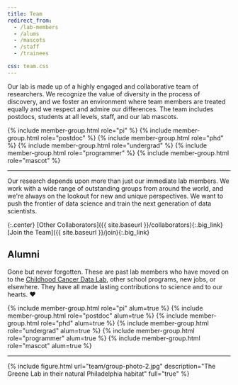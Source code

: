 ```yaml
---
title: Team
redirect_from:
  - /lab-members
  - /alums
  - /mascots
  - /staff
  - /trainees

css: team.css
---
```


Our lab is made up of a highly engaged and collaborative team of researchers.
We recognize the value of diversity in the process of discovery, and we foster an environment where team members are treated equally and we respect and admire our differences.
The team includes postdocs, students at all levels, staff, and our lab mascots.

<div class="team_gallery">
  {% include member-group.html role="pi" %}
  {% include member-group.html role="postdoc" %}
  {% include member-group.html role="phd" %}
  {% include member-group.html role="undergrad" %}
  {% include member-group.html role="programmer" %}
  {% include member-group.html role="mascot" %}
</div>

---

Our research depends upon more than just our immediate lab members.
We work with a wide range of outstanding groups from around the world, and we're always on the lookout for new and unique perspectives.
We want to push the frontier of data science and train the next generation of data scientists.

{:.center}
[<i class="fas fa-user-friends fa-fw icon"></i>Other Collaborators]({{ site.baseurl }}/collaborators){:.big_link}
[<i class="fas fa-hands-helping fa-fw icon"></i>Join the Team]({{ site.baseurl }}/join){:.big_link}

## Alumni

Gone but never forgotten.
These are past lab members who have moved on to the [Childhood Cancer Data Lab](https://www.alexslemonade.org/data-lab), other school programs, new jobs, or elsewhere.
They have all made lasting contributions to science and to our hearts. ❤️

<div class="team_gallery">
  {% include member-group.html role="pi" alum=true %}
  {% include member-group.html role="postdoc" alum=true %}
  {% include member-group.html role="phd" alum=true %}
  {% include member-group.html role="undergrad" alum=true %}
  {% include member-group.html role="programmer" alum=true %}
  {% include member-group.html role="mascot" alum=true %}
</div>

---

{% include figure.html url="team/group-photo-2.jpg" description="The Greene Lab in their natural Philadelphia habitat" full="true" %}